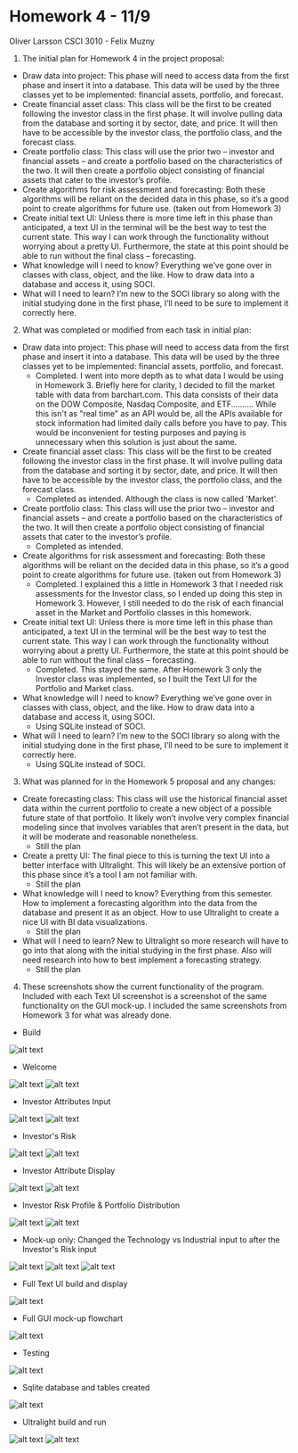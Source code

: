 # Homework 4 - 11/9
Oliver Larsson 
CSCI 3010 - Felix Muzny 

1) The initial plan for Homework 4 in the project proposal: 
-	Draw data into project: This phase will need to access data from the first phase and insert it into a database. This data will be used by the three classes yet to be implemented: financial assets, portfolio, and forecast. 
-	Create financial asset class: This class will be the first to be created following the investor class in the first phase. It will involve pulling data from the database and sorting it by sector, date, and price. It will then have to be accessible by the investor class, the portfolio class, and the forecast class. 
-	Create portfolio class: This class will use the prior two – investor and financial assets – and create a portfolio based on the characteristics of the two. It will then create a portfolio object consisting of financial assets that cater to the investor’s profile. 
-	Create algorithms for risk assessment and forecasting: Both these algorithms will be reliant on the decided data in this phase, so it’s a good point to create algorithms for future use.  (taken out from Homework 3) 
-	Create initial text UI: Unless there is more time left in this phase than anticipated, a text UI in the terminal will be the best way to test the current state. This way I can work through the functionality without worrying about a pretty UI. Furthermore, the state at this point should be able to run without the final class – forecasting. 
-	What knowledge will I need to know? Everything we’ve gone over in classes with class, object, and the like. How to draw data into a database and access it, using SOCI. 
-	What will I need to learn? I’m new to the SOCI library so along with the initial studying done in the first phase, I’ll need to be sure to implement it correctly here.

2) What was completed or modified from each task in initial plan: 
- Draw data into project: This phase will need to access data from the first phase and insert it into a database. This data will be used by the three classes yet to be implemented: financial assets, portfolio, and forecast. 
    - Completed. I went into more depth as to what data I would be using in Homework 3. Briefly here for clarity, I decided to fill the market table with data from barchart.com. This data consists of their data on the DOW Composite, Nasdaq Composite, and ETF.......... While this isn't as "real time" as an API would be, all the APIs available for stock information had limited daily calls before you have to pay. This would be inconvenient for testing purposes and paying is unnecessary when this solution is just about the same. 
- Create financial asset class: This class will be the first to be created following the investor class in the first phase. It will involve pulling data from the database and sorting it by sector, date, and price. It will then have to be accessible by the investor class, the portfolio class, and the forecast class. 
    - Completed as intended. Although the class is now called 'Market'. 
- Create portfolio class: This class will use the prior two – investor and financial assets – and create a portfolio based on the characteristics of the two. It will then create a portfolio object consisting of financial assets that cater to the investor’s profile. 
    - Completed as intended. 
- Create algorithms for risk assessment and forecasting: Both these algorithms will be reliant on the decided data in this phase, so it’s a good point to create algorithms for future use.  (taken out from Homework 3) 
    - Completed. I explained this a little in Homework 3 that I needed risk assessments for the Investor class, so I ended up doing this step in Homework 3. However, I still needed to do the risk of each financial asset in the Market and Portfolio classes in this homework. 
- Create initial text UI: Unless there is more time left in this phase than anticipated, a text UI in the terminal will be the best way to test the current state. This way I can work through the functionality without worrying about a pretty UI. Furthermore, the state at this point should be able to run without the final class – forecasting. 
    - Completed. This stayed the same. After Homework 3 only the Investor class was implemented, so I built the Text UI for the Portfolio and Market class. 
- What knowledge will I need to know? Everything we’ve gone over in classes with class, object, and the like. How to draw data into a database and access it, using SOCI. 
    - Using SQLite instead of SOCI. 
- What will I need to learn? I’m new to the SOCI library so along with the initial studying done in the first phase, I’ll need to be sure to implement it correctly here. 
    - Using SQLite instead of SOCI. 

3) What was planned for in the Homework 5 proposal and any changes: 
- Create forecasting class: This class will use the historical financial asset data within the current portfolio to create a new object of a possible future state of that portfolio. It likely won’t involve very complex financial modeling since that involves variables that aren’t present in the data, but it will be moderate and reasonable nonetheless. 
    - Still the plan
- Create a pretty UI: The final piece to this is turning the text UI into a better interface with Ultralight. This will likely be an extensive portion of this phase since it’s a tool I am not familiar with. 
    - Still the plan
- What knowledge will I need to know? Everything from this semester. How to implement a forecasting algorithm into the data from the database and present it as an object. How to use Ultralight to create a nice UI with BI data visualizations. 
    - Still the plan
- What will I need to learn? New to Ultralight so more research will have to go into that along with the initial studying in the first phase. Also will need research into how to best implement a forecasting strategy. 
    - Still the plan 

4) These screenshots show the current functionality of the program. Included with each Text UI screenshot is a screenshot of the same functionality on the GUI mock-up. I included the same screenshots from Homework 3 for what was already done.  

- Build 

![alt text](https://github.com/OliverLarsson/portfolio-manager/blob/master/Checkpoints/hw3/t1.png)

- Welcome

![alt text](https://github.com/OliverLarsson/portfolio-manager/blob/master/Checkpoints/hw3/t2.png)
![alt text](https://github.com/OliverLarsson/portfolio-manager/blob/master/Checkpoints/hw3/m1.png)

- Investor Attributes Input 

![alt text](https://github.com/OliverLarsson/portfolio-manager/blob/master/Checkpoints/hw3/t3.png)
![alt text](https://github.com/OliverLarsson/portfolio-manager/blob/master/Checkpoints/hw3/m2.png)

- Investor's Risk 

![alt text](https://github.com/OliverLarsson/portfolio-manager/blob/master/Checkpoints/hw3/t4.png)
![alt text](https://github.com/OliverLarsson/portfolio-manager/blob/master/Checkpoints/hw3/m3.png)

- Investor Attribute Display

![alt text](https://github.com/OliverLarsson/portfolio-manager/blob/master/Checkpoints/hw3/t5.png)
![alt text](https://github.com/OliverLarsson/portfolio-manager/blob/master/Checkpoints/hw3/m4.png)

- Investor Risk Profile & Portfolio Distribution

![alt text](https://github.com/OliverLarsson/portfolio-manager/blob/master/Checkpoints/hw3/t6.png)
![alt text](https://github.com/OliverLarsson/portfolio-manager/blob/master/Checkpoints/hw3/m8.png)

- Mock-up only: Changed the Technology vs Industrial input to after the Investor's Risk input

![alt text](https://github.com/OliverLarsson/portfolio-manager/blob/master/Checkpoints/hw3/m5.png)
![alt text](https://github.com/OliverLarsson/portfolio-manager/blob/master/Checkpoints/hw3/m6.png)
![alt text](https://github.com/OliverLarsson/portfolio-manager/blob/master/Checkpoints/hw3/m7.png)

- Full Text UI build and display 

![alt text](https://github.com/OliverLarsson/portfolio-manager/blob/master/Checkpoints/hw3/t7.png)

- Full GUI mock-up flowchart 

![alt text](https://github.com/OliverLarsson/portfolio-manager/blob/master/Checkpoints/hw3/portfolio-manager.png)

- Testing

![alt text](https://github.com/OliverLarsson/portfolio-manager/blob/master/Checkpoints/hw3/t8.png)

- Sqlite database and tables created 

![alt text](https://github.com/OliverLarsson/portfolio-manager/blob/master/Checkpoints/hw3/d3.png)

- Ultralight build and run 

![alt text](https://github.com/OliverLarsson/portfolio-manager/blob/master/Checkpoints/hw3/u1.png)
![alt text](https://github.com/OliverLarsson/portfolio-manager/blob/master/Checkpoints/hw3/u2.png)